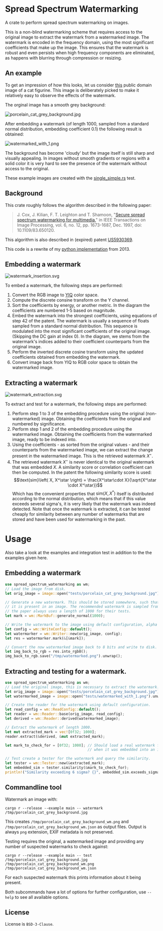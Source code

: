 # Spread Spectrum Watermarking

A crate to perform spread spectrum watermarking on images.

This is a non-blind watermarking scheme that requires access to the original image to extract the watermark from a watermarked image.
The watermark is encoded in the frequency domain, using the most significant coefficients that make up the image. This ensures that the watermark is robust and even persists when high frequency components are eliminated, as happens with blurring through compression or resizing.

## An example

To get an impression of how this looks, let us consider [this](https://commons.wikimedia.org/wiki/File:Japan,_Edo_Period_-_Sleeping_Cat-_Ko_Imari_Type_-_1964.255_-_Cleveland_Museum_of_Art.tif) public domain image of a cat figurine. This image is deliberately picked to make it relatively easy to observe the effects of the watermark.

The orginal image has a smooth grey background:

![porcelain_cat_grey_background.jpg](./tests/porcelain_cat_grey_background.jpg)

After embedding a watermark (of length 1000, sampled from a standard normal distribution, embedding coefficient 0.1) the following result is obtained:

![watermarked_with_1.png](./tests/watermarked_with_1.png)

The background has become 'cloudy' but the image itself is still sharp and visually appealing. In images without smooth gradients or regions with a solid color it is very hard to see the presence of the watermark without access to the original.

These example images are created with the [single_simple.rs](tests/single_simple.rs) test.


## Background

This crate roughly follows the algorithm described in the following paper:
> J. Cox, J. Kilian, F. T. Leighton and T. Shamoon,
> "[Secure spread spectrum watermarking for multimedia,](https://ieeexplore.ieee.org/document/650120/)"
> in IEEE Transactions on Image Processing, vol. 6, no. 12, pp. 1673-1687, Dec. 1997,
> doi: 10.1109/83.650120.

This algorithm is also described in (expired) patent [US5930369](https://patents.google.com/patent/US5930369).

This code is a rewrite of my [python implementation](https://github.com/iwanders/spread_spectrum_watermarking/tree/legacy_python_implementation) from 2013.

## Embedding a watermark


![watermark_insertion.svg](./doc/watermark_insertion.svg)

To embed a watermark, the following steps are performed:

1. Convert the RGB image to [YIQ](https://en.wikipedia.org/wiki/YIQ) color space.
2. Compute the discrete consine transform on the Y channel.
3. Sort the coefficients by energy, or another metric. In the diagram the coefficients are numbered 1-5 based on magnitude.
4. Embed the watermark into the strongest coefficients, using equations of step 42 of the patent. The watermark is usually a sequence of floats sampled from a standard normal distribution. This sequence is modulated into the most significant coefficients of the original image. (Skipping the DC gain at index 0). In the diagram, we stems from the watermark's indices added to their coefficient counterparts from the original image.
5. Perform the inverted discrete cosine transform using the updated coefficients obtained from embedding the watermark.
6. Convert image back from YIQ to RGB color space to obtain the watermarked image.


## Extracting a watermark
![watermark_extraction.svg](./doc/watermark_extraction.svg)

To extract and test for a watermark, the following steps are performed:
1. Perform step 1 to 3 of the embedding procedure using the original (non-watermarked) image. Obtaining the coefficients from the original and numbered by significance.
2. Perform step 1 and 2 of the embedding procedure using the watermarked image. Obtaining the coefficients from the watermarked image, ready to be indexed into.
3. Using the coefficients - as sorted from the original values - and their counterparts from the watermarked image, we can extract the change present in the watermarked image. This is the retrieved watermark $X^\star$.
4. The retrieved watermark $X^\star$ is never identical to the original watermark that was embedded $X$. A similarity score or correlation coefficient can then be computed. In the patent the following similarity score is used:
$$\text{sim}\left( X, X^\star \right) = \frac{X^\star\cdot X}{\sqrt{X^\star \cdot X^\star}}$$
Which has the convenient properties that $\text{sim}\left(X, X^*\right)$ itself is distributed according to the normal distribution, which means that if this value exceeds several sigma's, it is very likely that the watermark was indeed detected.
Note that once the watermark is extracted, it can be tested cheaply for similarity between any number of watermarks that are stored and have been used for watermarking in the past.

# Usage
Also take a look at the examples and integration test in addition to the the examples given here.

## Embedding a watermark
```rust
use spread_spectrum_watermarking as wm;
// Load the image from disk.
let orig_image = image::open("tests/porcelain_cat_grey_background.jpg").unwrap();

// Generate a new watermark. This should be stored somewhere, such that you can check whether
// it is present in an image. The recommended watermark is sampled from a normal distribution,
// the paper always uses a length of 1000 for their tests.
let mark = wm::MarkBuf::generate_normal(1000);

// Write the watermark to the image using default configuration, alpha = 0.1.
let config = wm::WriteConfig::default();
let watermarker = wm::Writer::new(orig_image, config);
let res = watermarker.mark(&[&mark]);

// Convert the now watermarked image back to 8 bits and write to disk.
let img_back_to_rgb = res.into_rgb8();
img_back_to_rgb.save("/tmp/watermarked.png").unwrap();
```

## Extracting and testing for a watermark.
```rust
use spread_spectrum_watermarking as wm;
// Load the original image, this is necessary to extract the watermark.
let orig_image = image::open("tests/porcelain_cat_grey_background.jpg").unwrap();
let watermarked_image = image::open("tests/watermarked_with_1.png").unwrap();

// Create the reader for the watermark using default configuration.
let read_config = wm::ReadConfig::default();
let reader = wm::Reader::base(orig_image, read_config);
let derived = wm::Reader::derived(watermarked_image);

// Extract the watermark of length 1000.
let mut extracted_mark = vec![0f32; 1000];
reader.extract(&derived, &mut extracted_mark);

let mark_to_check_for = [0f32; 1000]; // Should load a real watermark from a database, stored
                                      // when it was embedded into an image.

// Test create a tester for the watermark and query the similarity.
let tester = wm::Tester::new(&extracted_mark);
let embedded_sim = tester.similarity(&mark_to_check_for);
println!("Similarity exceeding 6 sigma? {}", embedded_sim.exceeds_sigma(6.0));
```

## Commandline tool

Watermark an image with:
```
cargo r --release --example main -- watermark /tmp/porcelain_cat_grey_background.jpg
```
This creates `/tmp/porcelain_cat_grey_background_wm.png` and `/tmp/porcelain_cat_grey_background_wm.json` as output files. Output is always `png` extension, EXIF metadata is not preserved.

Testing requires the original, a watermarked image and providing any number of suspected watermarks to check against:

```
cargo r --release --example main -- test /tmp/porcelain_cat_grey_background.jpg /tmp/porcelain_cat_grey_background_wm.png  /tmp/porcelain_cat_grey_background_wm.json
```
For each suspected watermark this prints information about it being present.

Both subcommands have a lot of options for further configuration, use `--help` to see all available options.

## License
License is `BSD-3-Clause`.
